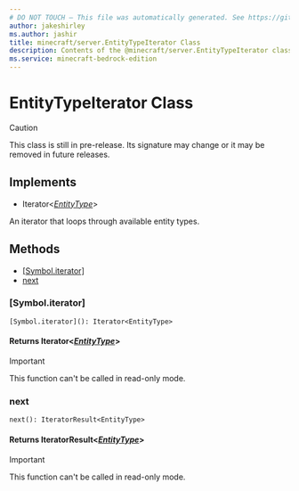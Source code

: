 ```yaml
---
# DO NOT TOUCH — This file was automatically generated. See https://github.com/mojang/minecraftapidocsgenerator to modify descriptions, examples, etc.
author: jakeshirley
ms.author: jashir
title: minecraft/server.EntityTypeIterator Class
description: Contents of the @minecraft/server.EntityTypeIterator class.
ms.service: minecraft-bedrock-edition
---
```

# EntityTypeIterator Class

> [!CAUTION]
> This class is still in pre-release.  Its signature may change or it may be removed in future releases.

## Implements
- Iterator&lt;[*EntityType*](EntityType.md)&gt;

An iterator that loops through available entity types.

## Methods
- [[Symbol.iterator]](#[symbol.iterator])
- [next](#next)

### **[Symbol.iterator]**
`
[Symbol.iterator](): Iterator<EntityType>
`

#### **Returns** Iterator&lt;[*EntityType*](EntityType.md)&gt;

> [!IMPORTANT]
> This function can't be called in read-only mode.

### **next**
`
next(): IteratorResult<EntityType>
`

#### **Returns** IteratorResult&lt;[*EntityType*](EntityType.md)&gt;

> [!IMPORTANT]
> This function can't be called in read-only mode.
